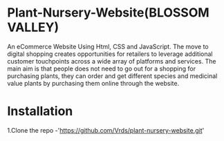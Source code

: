 # Plant-Nursery-Website(BLOSSOM VALLEY)
An eCommerce Website Using Html, CSS and JavaScript. The move to digital shopping creates opportunities for retailers to leverage additional customer touchpoints across a wide array of platforms and services. The main aim is that people does not need to go out for a shopping for purchasing plants, they can order and get different species and medicinal value plants by purchasing them online through the website. 
# Installation
1.Clone the repo
-'https://github.com/Vrds/plant-nursery-website.git'
